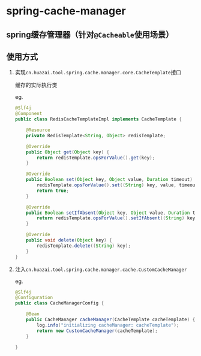 # spring-cache-manager
## spring缓存管理器（针对`@Cacheable`使用场景）

## 使用方式

1. 实现`cn.huazai.tool.spring.cache.manager.core.CacheTemplate`接口

    缓存的实际执行类

   eg.
   ```java
   @Slf4j
   @Component
   public class RedisCacheTemplateImpl implements CacheTemplate {
   
       @Resource
       private RedisTemplate<String, Object> redisTemplate;
   
       @Override
       public Object get(Object key) {
           return redisTemplate.opsForValue().get(key);
       }
   
       @Override
       public Boolean set(Object key, Object value, Duration timeout) {
           redisTemplate.opsForValue().set((String) key, value, timeout);
           return true;
       }
   
       @Override
       public Boolean setIfAbsent(Object key, Object value, Duration timeout) {
           return redisTemplate.opsForValue().setIfAbsent((String) key, value, timeout);
       }
   
       @Override
       public void delete(Object key) {
           redisTemplate.delete((String) key);
       }
   }
   ```

2. 注入`cn.huazai.tool.spring.cache.manager.cache.CustomCacheManager`

   eg.
   ```java
   @Slf4j
   @Configuration
   public class CacheManagerConfig {
   
       @Bean
       public CacheManager cacheManager(CacheTemplate cacheTemplate) {
           log.info("initializing cacheManager: cacheTemplate");
           return new CustomCacheManager(cacheTemplate);
       }
   
   }   
   ```